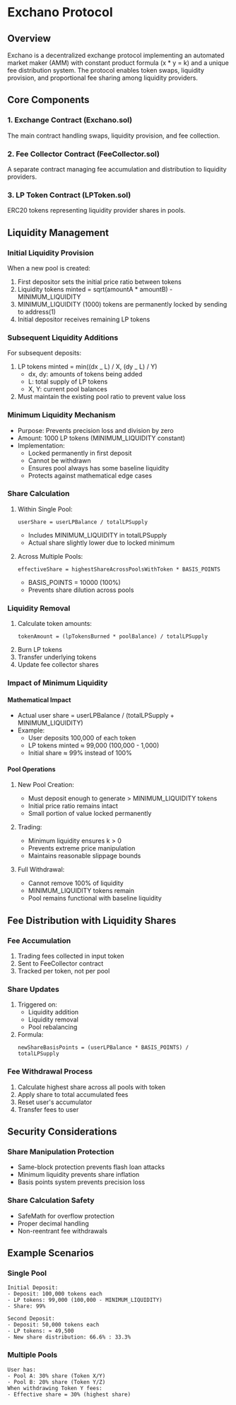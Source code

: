 # Exchano Protocol

## Overview

Exchano is a decentralized exchange protocol implementing an automated market maker (AMM) with constant product formula (x \* y = k) and a unique fee distribution system. The protocol enables token swaps, liquidity provision, and proportional fee sharing among liquidity providers.

## Core Components

### 1. Exchange Contract (Exchano.sol)

The main contract handling swaps, liquidity provision, and fee collection.

### 2. Fee Collector Contract (FeeCollector.sol)

A separate contract managing fee accumulation and distribution to liquidity providers.

### 3. LP Token Contract (LPToken.sol)

ERC20 tokens representing liquidity provider shares in pools.

## Liquidity Management

### Initial Liquidity Provision

When a new pool is created:

1. First depositor sets the initial price ratio between tokens
2. Liquidity tokens minted = sqrt(amountA \* amountB) - MINIMUM_LIQUIDITY
3. MINIMUM_LIQUIDITY (1000) tokens are permanently locked by sending to address(1)
4. Initial depositor receives remaining LP tokens

### Subsequent Liquidity Additions

For subsequent deposits:

1. LP tokens minted = min((dx _ L) / X, (dy _ L) / Y)
   - dx, dy: amounts of tokens being added
   - L: total supply of LP tokens
   - X, Y: current pool balances
2. Must maintain the existing pool ratio to prevent value loss

### Minimum Liquidity Mechanism

- Purpose: Prevents precision loss and division by zero
- Amount: 1000 LP tokens (MINIMUM_LIQUIDITY constant)
- Implementation:
  - Locked permanently in first deposit
  - Cannot be withdrawn
  - Ensures pool always has some baseline liquidity
  - Protects against mathematical edge cases

### Share Calculation

1. Within Single Pool:

   ```
   userShare = userLPBalance / totalLPSupply
   ```

   - Includes MINIMUM_LIQUIDITY in totalLPSupply
   - Actual share slightly lower due to locked minimum

2. Across Multiple Pools:
   ```
   effectiveShare = highestShareAcrossPoolsWithToken * BASIS_POINTS
   ```
   - BASIS_POINTS = 10000 (100%)
   - Prevents share dilution across pools

### Liquidity Removal

1. Calculate token amounts:
   ```
   tokenAmount = (lpTokensBurned * poolBalance) / totalLPSupply
   ```
2. Burn LP tokens
3. Transfer underlying tokens
4. Update fee collector shares

### Impact of Minimum Liquidity

#### Mathematical Impact

- Actual user share = userLPBalance / (totalLPSupply + MINIMUM_LIQUIDITY)
- Example:
  - User deposits 100,000 of each token
  - LP tokens minted ≈ 99,000 (100,000 - 1,000)
  - Initial share ≈ 99% instead of 100%

#### Pool Operations

1. New Pool Creation:

   - Must deposit enough to generate > MINIMUM_LIQUIDITY tokens
   - Initial price ratio remains intact
   - Small portion of value locked permanently

2. Trading:

   - Minimum liquidity ensures k > 0
   - Prevents extreme price manipulation
   - Maintains reasonable slippage bounds

3. Full Withdrawal:
   - Cannot remove 100% of liquidity
   - MINIMUM_LIQUIDITY tokens remain
   - Pool remains functional with baseline liquidity

## Fee Distribution with Liquidity Shares

### Fee Accumulation

1. Trading fees collected in input token
2. Sent to FeeCollector contract
3. Tracked per token, not per pool

### Share Updates

1. Triggered on:
   - Liquidity addition
   - Liquidity removal
   - Pool rebalancing
2. Formula:
   ```solidity
   newShareBasisPoints = (userLPBalance * BASIS_POINTS) / totalLPSupply
   ```

### Fee Withdrawal Process

1. Calculate highest share across all pools with token
2. Apply share to total accumulated fees
3. Reset user's accumulator
4. Transfer fees to user

## Security Considerations

### Share Manipulation Protection

- Same-block protection prevents flash loan attacks
- Minimum liquidity prevents share inflation
- Basis points system prevents precision loss

### Share Calculation Safety

- SafeMath for overflow protection
- Proper decimal handling
- Non-reentrant fee withdrawals

## Example Scenarios

### Single Pool

```
Initial Deposit:
- Deposit: 100,000 tokens each
- LP tokens: 99,000 (100,000 - MINIMUM_LIQUIDITY)
- Share: 99%

Second Deposit:
- Deposit: 50,000 tokens each
- LP tokens: ≈ 49,500
- New share distribution: 66.6% : 33.3%
```

### Multiple Pools

```
User has:
- Pool A: 30% share (Token X/Y)
- Pool B: 20% share (Token Y/Z)
When withdrawing Token Y fees:
- Effective share = 30% (highest share)
```
